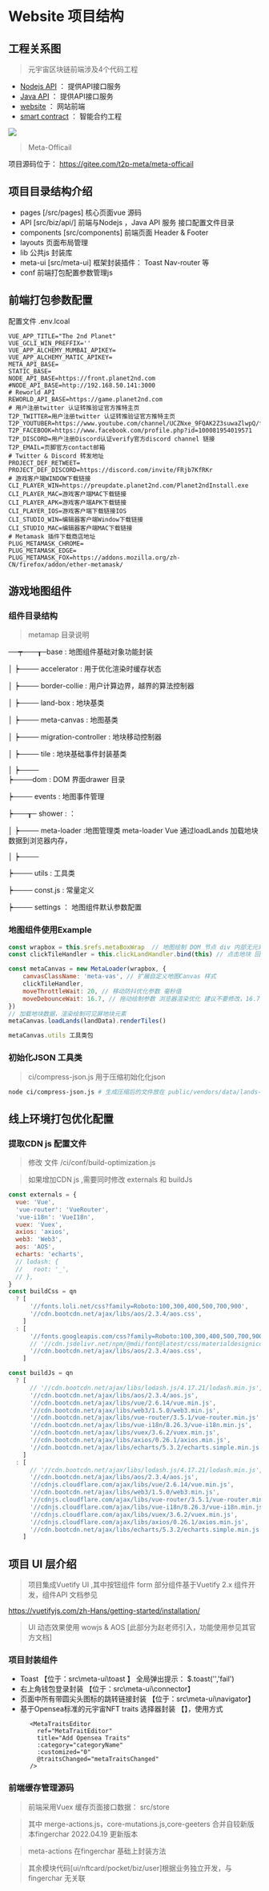 # Website 项目结构

## 工程关系图

> 元宇宙区块链前端涉及4个代码工程

- [Nodejs API](https://github.com/t2p-meta/nodejs-service) ： 提供API接口服务
- [Java API]() ： 提供API接口服务
- [website](https://gitee.com/t2p-meta/meta-officail) ： 网站前端
- [smart contract]() ： 智能合约工程


![](./assets/meta.png)

> Meta-Officail

项目源码位于： https://gitee.com/t2p-meta/meta-officail

## 项目目录结构介绍

- pages [/src/pages] 核心页面vue 源码
- API [src/biz/api/] 前端与Nodejs ，Java API 服务 接口配置文件目录
- components [src/components] 前端页面 Header & Footer 
- layouts 页面布局管理
- lib 公共js 封装库
- meta-ui [src/meta-ui] 框架封装插件： Toast Nav-router 等
- conf 前端打包配置参数管理js


## 前端打包参数配置

配置文件 .env.lcoal

```
VUE_APP_TITLE="The 2nd Planet"
VUE_GCLI_WIN_PREFFIX=''
VUE_APP_ALCHEMY_MUMBAI_APIKEY=
VUE_APP_ALCHEMY_MATIC_APIKEY=
META_API_BASE=
STATIC_BASE=
NODE_API_BASE=https://front.planet2nd.com
#NODE_API_BASE=http://192.168.50.141:3000
# Reworld API 
REWORLD_API_BASE=https://game.planet2nd.com
# 用户注册twitter 认证转推验证官方推特主页
T2P_TWITTER=用户注册twitter 认证转推验证官方推特主页
T2P_YOUTUBER=https://www.youtube.com/channel/UCZNxe_9FQAK2Z3suwaZlwpQ/featured
T2P_FACEBOOK=https://www.facebook.com/profile.php?id=100081954019571
T2P_DISCORD=用户注册Discord认证verify官方discord channel 链接
T2P_EMAIL=页脚官方contact邮箱
# Twitter & Discord 转发地址
PROJECT_DEF_RETWEET=
PROJECT_DEF_DISCORD=https://discord.com/invite/FRjb7KfRKr
# 游戏客户端WINDOW下载链接
CLI_PLAYER_WIN=https://preupdate.planet2nd.com/Planet2ndInstall.exe
CLI_PLAYER_MAC=游戏客户端MAC下载链接
CLI_PLAYER_APK=游戏客户端APK下载链接
CLI_PLAYER_IOS=游戏客户端下载链接IOS
CLI_STUDIO_WIN=编辑器客户端Window下载链接
CLI_STUDIO_MAC=编辑器客户端MAC下载链接
# Metamask 插件下载商店地址
PLUG_METAMASK_CHROME=
PLUG_METAMASK_EDGE=
PLUG_METAMASK_FOX=https://addons.mozilla.org/zh-CN/firefox/addon/ether-metamask/

```

## 游戏地图组件

### 组件目录结构

> metamap 目录说明

──┯───┰─base : 地图组件基础对象功能封装

  │   ┝──── accelerator : 用于优化渲染时缓存状态

  │   ┝──── border-collie : 用户计算边界，越界的算法控制器

  │   ┝──── land-box : 地块基类

  │   ┝──── meta-canvas : 地图基类

  │   ┝──── migration-controller : 地块移动控制器

  │   ┝──── tile : 地块基础事件封装基类

  │   ┝────              
  ┝────dom : DOM 界面drawer 目录 

  ┝──── events : 地图事件管理

  ┝───┰─ shower : ：

  │   ┝──── meta-loader :地图管理类 meta-loader Vue 通过loadLands 加载地块数据到浏览器内存，

  │   ┝────  

  ┝──── utils : 工具类

  ┝──── const.js :  常量定义

  ┝──── settings ： 地图组件默认参数配置

### 地图组件使用Example

```js
const wrapbox = this.$refs.metaBoxWrap  // 地图绘制 DOM 节点 div 内部无元素 
const clickTileHandler = this.clickLandHandler.bind(this) // 点击地块 回调函数，返回地块基础信息，xc,yc 为唯一标识

const metaCanvas = new MetaLoader(wrapbox, {
    canvasClassName: 'meta-vas', // 扩展自定义地图Canvas 样式
    clickTileHandler, 
    moveThrottleWait: 20, // 移动防抖优化参数 毫秒值
    moveDebounceWait: 16.7, // 拖动绘制参数 浏览器渲染优化 建议不要修改，16.7 为Chrome ，Edge 等chromium 内核官方标准推荐
})
// 加载地块数据，渲染绘制可见屏地块元素
metaCanvas.loadLands(landData).renderTiles()

metaCanvas.utils 工具类包
```

### 初始化JSON 工具类

> ci/compress-json.js 用于压缩初始化化json

```bash
node ci/compress-json.js # 生成压缩后的文件放在 public/vendors/data/lands-data.min.js 自动加载到网站全局对象， MetaGame.getLands()
```

## 线上环境打包优化配置

### 提取CDN js 配置文件
> 修改 文件 /ci/conf/build-optimization.js 

> 如果增加CDN js ,需要同时修改 externals 和 buildJs


```js
const externals = {
  vue: 'Vue',
  'vue-router': 'VueRouter',
  'vue-i18n': 'VueI18n',
  vuex: 'Vuex',
  axios: 'axios',
  web3: 'Web3',
  aos: 'AOS',
  echarts: 'echarts',
  // lodash: {
  //   root: '_',
  // },
}
const buildCss = qn
  ? [
      '//fonts.loli.net/css?family=Roboto:100,300,400,500,700,900',
      '//cdn.bootcdn.net/ajax/libs/aos/2.3.4/aos.css',
    ]
  : [
      '//fonts.googleapis.com/css?family=Roboto:100,300,400,500,700,900',
      // '//cdn.jsdelivr.net/npm/@mdi/font@latest/css/materialdesignicons.min.css',
      '//cdn.bootcdn.net/ajax/libs/aos/2.3.4/aos.css',
    ]

const buildJs = qn
  ? [
      // '//cdn.bootcdn.net/ajax/libs/lodash.js/4.17.21/lodash.min.js',
      '//cdn.bootcdn.net/ajax/libs/aos/2.3.4/aos.js',
      '//cdn.bootcdn.net/ajax/libs/vue/2.6.14/vue.min.js',
      '//cdn.bootcdn.net/ajax/libs/web3/1.5.0/web3.min.js',
      '//cdn.bootcdn.net/ajax/libs/vue-router/3.5.1/vue-router.min.js',
      '//cdn.bootcdn.net/ajax/libs/vue-i18n/8.26.3/vue-i18n.min.js',
      '//cdn.bootcdn.net/ajax/libs/vuex/3.6.2/vuex.min.js',
      '//cdn.bootcdn.net/ajax/libs/axios/0.26.1/axios.min.js',
      '//cdn.bootcdn.net/ajax/libs/echarts/5.3.2/echarts.simple.min.js',
    ]
  : [
      // '//cdn.bootcdn.net/ajax/libs/lodash.js/4.17.21/lodash.min.js',
      '//cdn.bootcdn.net/ajax/libs/aos/2.3.4/aos.js',
      '//cdnjs.cloudflare.com/ajax/libs/vue/2.6.14/vue.min.js',
      '//cdn.bootcdn.net/ajax/libs/web3/1.5.0/web3.min.js',
      '//cdnjs.cloudflare.com/ajax/libs/vue-router/3.5.1/vue-router.min.js',
      '//cdnjs.cloudflare.com/ajax/libs/vue-i18n/8.26.3/vue-i18n.min.js',
      '//cdnjs.cloudflare.com/ajax/libs/vuex/3.6.2/vuex.min.js',
      '//cdnjs.cloudflare.com/ajax/libs/axios/0.26.1/axios.min.js',
      '//cdn.bootcdn.net/ajax/libs/echarts/5.3.2/echarts.simple.min.js',
    ]


```

## 项目 UI 层介绍

> 项目集成Vuetify UI ,其中按钮组件 form 部分组件基于Vuetify 2.x 组件开发，组件API 文档参见

https://vuetifyjs.com/zh-Hans/getting-started/installation/

> UI 动态效果使用 wowjs & AOS [此部分为赵老师引入，功能使用参见其官方文档]

### 项目封装组件

- Toast 【位于：src\meta-ui\toast 】 全局弹出提示： $.toast('','fail')
- 右上角钱包登录封装 【位于：src\meta-ui\connector】
- 页面中所有带圆尖头图标的跳转链接封装 【位于：src\meta-ui\navigator】 <Meta-router path="xxx" text="xxx" />
- 基于Opensea标准的元宇宙NFT traits 选择器封装 【】，使用方式 <MetaTraitsEditor category="" />

```vue
      <MetaTraitsEditor
        ref="MetaTraitEditor"
        title="Add Opensea Traits"
        :category="categoryName"
        :customized="0"
        @traitsChanged="metaTraitsChanged"
      />
```

### 前端缓存管理源码

> 前端采用Vuex 缓存页面接口数据： src/store

> 其中 merge-actions.js，core-mutations.js,core-geeters 合并自较新版本fingerchar 2022.04.19 更新版本

> meta-actions 在fingerchar 基础上封装方法

> 其余模块代码[ui/nftcard/pocket/biz/user]根据业务独立开发，与fingerchar 无关联
